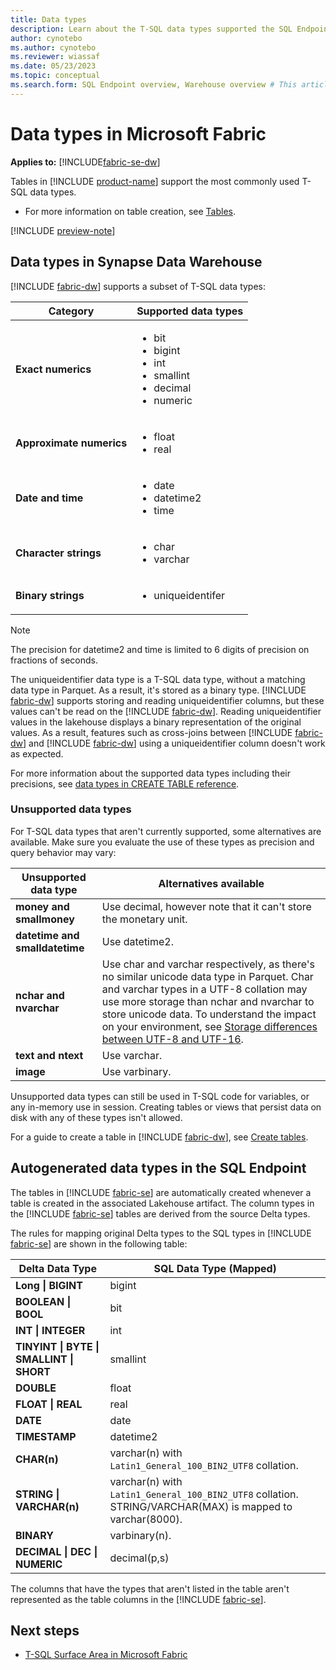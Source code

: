 ```yaml
---
title: Data types
description: Learn about the T-SQL data types supported the SQL Endpoint and Synapse Data Warehouse in Microsoft Fabric.
author: cynotebo
ms.author: cynotebo
ms.reviewer: wiassaf
ms.date: 05/23/2023
ms.topic: conceptual
ms.search.form: SQL Endpoint overview, Warehouse overview # This article's title should not change. If so, contact engineering.
---
```

# Data types in Microsoft Fabric

**Applies to:** [!INCLUDE[fabric-se-dw](includes/applies-to-version/fabric-se-and-dw.md)]

Tables in [!INCLUDE [product-name](../includes/product-name.md)] support the most commonly used T-SQL data types. 

- For more information on table creation, see [Tables](tables.md).

[!INCLUDE [preview-note](../includes/preview-note.md)]

## Data types in Synapse Data Warehouse

[!INCLUDE [fabric-dw](includes/fabric-dw.md)] supports a subset of T-SQL data types: 

| **Category** | **Supported data types** |
|---|---|
| **Exact numerics** | <ul><li>bit</li><li>bigint</li><li>int</li><li>smallint</li><li>decimal</li><li>numeric</li></ul> |
| **Approximate numerics** | <ul><li>float</li><li>real</li></ul> |
| **Date and time** | <ul><li>date</li><li>datetime2</li><li>time</li></ul> |
| **Character strings** | <ul><li>char</li><li>varchar</li></ul> |
| **Binary strings** | <ul><li>uniqueidentifer</li></ul> |

> [!NOTE]
> The precision for datetime2 and time is limited to 6 digits of precision on fractions of seconds.

The uniqueidentifier data type is a T-SQL data type, without a matching data type in Parquet. As a result, it's stored as a binary type. [!INCLUDE [fabric-dw](includes/fabric-dw.md)] supports storing and reading uniqueidentifier columns, but these values can't be read on the [!INCLUDE [fabric-dw](includes/fabric-se.md)]. Reading uniqueidentifier values in the lakehouse displays a binary representation of the original values. As a result, features such as cross-joins between [!INCLUDE [fabric-dw](includes/fabric-dw.md)] and [!INCLUDE [fabric-dw](includes/fabric-se.md)] using a uniqueidentifier column doesn't work as expected.

For more information about the supported data types including their precisions, see [data types in CREATE TABLE reference](/sql/t-sql/statements/create-table-azure-sql-data-warehouse?view=fabric&preserve-view=true#DataTypesFabric). 

### Unsupported data types

For T-SQL data types that aren't currently supported, some alternatives are available. Make sure you evaluate the use of these types as precision and query behavior may vary:

| **Unsupported data type** | **Alternatives available** |
|---|---|
| **money and smallmoney** | Use decimal, however note that it can't store the monetary unit.  |
| **datetime and smalldatetime** | Use datetime2. |
| **nchar and nvarchar** | Use char and varchar respectively, as there's no similar unicode data type in Parquet. Char and varchar types in a UTF-8 collation may use more storage than nchar and nvarchar to store unicode data. To understand the impact on your environment, see [Storage differences between UTF-8 and UTF-16](/sql/relational-databases/collations/collation-and-unicode-support?view=fabric&preserve-view=true#storage_differences). |
| **text and ntext** | Use varchar. |
| **image** | Use varbinary. |

Unsupported data types can still be used in T-SQL code for variables, or any in-memory use in session. Creating tables or views that persist data on disk with any of these types isn't allowed.

For a guide to create a table in [!INCLUDE [fabric-dw](includes/fabric-dw.md)], see [Create tables](create-table.md).

## Autogenerated data types in the SQL Endpoint

The tables in [!INCLUDE [fabric-se](includes/fabric-se.md)] are automatically created whenever a table is created in the associated Lakehouse artifact. The column types in the [!INCLUDE [fabric-se](includes/fabric-se.md)] tables are derived from the source Delta types.

The rules for mapping original Delta types to the SQL types in [!INCLUDE [fabric-se](includes/fabric-se.md)] are shown in the following table:

| **Delta Data Type** | **SQL Data** **Type (Mapped)** |
|---|---|
| **Long &#124;** **BIGINT** | bigint |
| **BOOLEAN &#124;** **BOOL** | bit |
| **INT &#124; INTEGER** | int |
| **TINYINT &#124; BYTE &#124;** **SMALLINT &#124; SHORT** | smallint |
| **DOUBLE** | float |
| **FLOAT &#124; REAL** | real |
| **DATE** | date |
| **TIMESTAMP** | datetime2 |
| **CHAR(n)** | varchar(n) with `Latin1_General_100_BIN2_UTF8` collation. |
| **STRING &#124; VARCHAR(n)** | varchar(n) with `Latin1_General_100_BIN2_UTF8` collation. STRING/VARCHAR(MAX) is mapped to varchar(8000). |
| **BINARY** | varbinary(n). |
| **DECIMAL &#124; DEC &#124; NUMERIC** | decimal(p,s) |

The columns that have the types that aren't listed in the table aren't represented as the table columns in the [!INCLUDE [fabric-se](includes/fabric-se.md)].

## Next steps

- [T-SQL Surface Area in Microsoft Fabric](tsql-surface-area.md)
